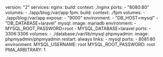 version: "2"
services:
  nginx:
      build:
          context: ./nginx
      ports:
          - "8080:80"
      volumes:
          - ./app/blog:/var/app
  fpm:
      build:
          context: ./fpm
      volumes:
          - ./app/blog:/var/app
      expose:
          - "9000"
      environment:
          - "DB_HOST=mysql"
          - "DB_DATABASE=laravel"
  mysql:
      image: mariadb
      environment:
          - MYSQL_ROOT_PASSWORD=root
          - MYSQL_DATABASE=laravel
      ports:
          - 3306:3306
      volumes:
          - ./database:/var/lib/mysql
  phpmyadmin:
    image: phpmyadmin/phpmyadmin
    restart: always
    links:
      - mysql
    ports:
      - 8081:80
    environment:
      MYSQL_USERNAME: root
      MYSQL_ROOT_PASSWORD: root
      PMA_ARBITRARY: 1
